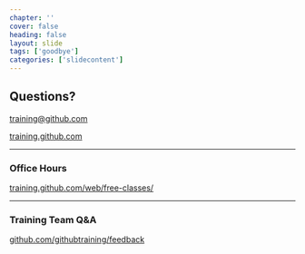 ```yaml
---
chapter: ''
cover: false
heading: false
layout: slide
tags: ['goodbye']
categories: ['slidecontent']
---
```


## Questions?

[training@github.com](mailto:training@github.com)

[training.github.com](https://training.github.com)

---

### Office Hours
[training.github.com/web/free-classes/](https://training.github.com/web/free-classes/)

---

### Training Team Q&A
[github.com/githubtraining/feedback](githubtraining/feedback/)